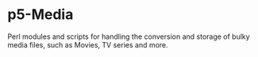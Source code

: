 p5-Media
========

Perl modules and scripts for handling the conversion and storage of bulky
media files, such as Movies, TV series and more.

